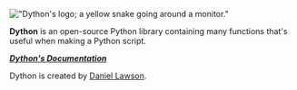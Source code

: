 !["Dython's logo; a yellow snake going around a monitor."](https://raw.githubusercontent.com/Sombrero64/Dython/master/docs/DythonLogo.png)

**Dython** is an open-source Python library containing many functions that's useful when making a Python script.

***[Dython's Documentation](https://sombrero64.github.io/Dython/doc)***

Dython is created by [Daniel Lawson](https://github.com/Sombrero64).
